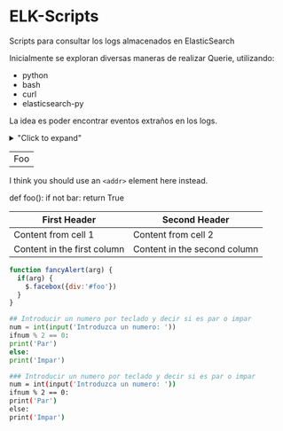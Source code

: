 # ELK-Scripts
Scripts para consultar los logs almacenados en ElasticSearch

Inicialmente se exploran diversas maneras de realizar Querie, utilizando:

* python
* bash
* curl
* elasticsearch-py

La idea es poder encontrar eventos extraños en los logs.

<details>
<summary>"Click to expand"</summary>
this is hidden
</details>



<table>
    <tr>
        <td>Foo</td>
    </tr>
</table>

I think you should use an
`<addr>` element here instead.

def foo():
    if not bar:
        return True
        
        
First Header | Second Header
------------ | -------------
Content from cell 1 | Content from cell 2
Content in the first column | Content in the second column


```javascript
function fancyAlert(arg) {
  if(arg) {
    $.facebox({div:'#foo'})
  }
}
```


```python
## Introducir un numero por teclado y decir si es par o impar
num = int(input('Introduzca un numero: '))
ifnum % 2 == 0:
print('Par')
else:
print('Impar')
```

```bash
### Introducir un numero por teclado y decir si es par o impar
num = int(input('Introduzca un numero: '))
ifnum % 2 == 0:
print('Par')
else:
print('Impar')
```
